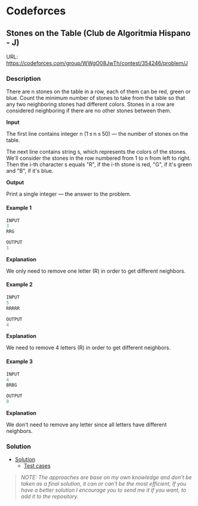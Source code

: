 # Codeforces

## Stones on the Table (Club de Algoritmia Hispano - J)
URL: https://codeforces.com/group/WWgO08JwTh/contest/354246/problem/J

### Description

There are n stones on the table in a row, each of them can be red, green or blue. Count the minimum number of stones to take from the table so that any two neighboring stones had different colors. Stones in a row are considered neighboring if there are no other stones between them.

**Input**

The first line contains integer n (1 ≤ n ≤ 50) — the number of stones on the table.

The next line contains string s, which represents the colors of the stones. We'll consider the stones in the row numbered from 1 to n from left to right. Then the i-th character s equals "R", if the i-th stone is red, "G", if it's green and "B", if it's blue.

**Output**

Print a single integer — the answer to the problem.

#### Example 1
```java
INPUT
3
RRG

OUTPUT
1
```
**Explanation**

We only need to remove one letter (R) in order to get different neighbors.

#### Example 2
```java
INPUT
5
RRRRR

OUTPUT
4
```
**Explanation**

We need to remove 4 letters (R) in order to get different neighbors.

#### Example 3
```java
INPUT
4
BRBG

OUTPUT
0
```
**Explanation**

We don't need to remove any letter since all letters have different neighbors.

### Solution

* [Solution](Solution.java)
  * [Test cases](../../../../test/java/codeforces/stonesonthetable/SolutionTest.java)

> *NOTE: The approaches are base on my own knowledge and don't be taken as a final solution, it can or can't be the most efficient, If you have a better solution I encourage you to send me it if you want, to add it to the repository.*  